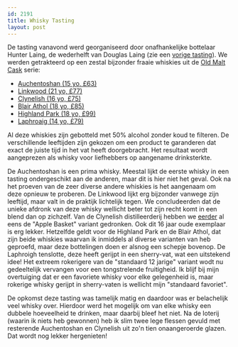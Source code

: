 ```yaml
---
id: 2191
title: Whisky Tasting
layout: post
---
```

De tasting vanavond werd georganiseerd door onafhankelijke bottelaar Hunter Laing, de wederhelft van Douglas Laing (zie een [vorige tasting][1]). We werden getrakteerd op een zestal bijzonder fraaie whiskies uit de [Old Malt Cask][2] serie:

  * [Auchentoshan (15 yo, £63)][3]
  * [Linkwood (21 yo, £77)][4]
  * [Clynelish (16 yo, £75)][5]
  * [Blair Athol (18 yo, £85)][6]
  * [Highland Park (18 yo, £99)][7]
  * [Laphroaig (14 yo, £79)][8]

Al deze whiskies zijn gebotteld met 50% alcohol zonder koud te filteren. De verschillende leeftijden zijn gekozen om een product te garanderen dat exact de juiste tijd in het vat heeft doorgebracht. Het resultaat wordt aangeprezen als whisky voor liefhebbers op aangename drinksterkte.

De Auchentoshan is een prima whisky. Meestal lijkt de eerste whisky in een tasting ondergeschikt aan de anderen, maar dit is hier niet het geval. Ook na het proeven van de zeer diverse andere whiskies is het aangenaam om deze opnieuw te proberen. De Linkwood lijkt erg bijzonder vanwege zijn leeftijd, maar valt in de praktijk lichtelijk tegen. We concludeerden dat de unieke afdronk van deze whisky wellicht beter tot zijn recht komt in een blend dan op zichzelf. Van de Clynelish distilleerderij hebben we [eerder][9] al eens de "Apple Basket" variant gedronken. Ook dit 16 jaar oude exemplaar is erg lekker. Hetzelfde geldt voor de Highland Park en de Blair Athol, dat zijn beide whiskies waarvan ik inmiddels al diverse varianten van heb geproefd, maar deze bottelingen doen er alsnog een schepje bovenop. De Laphroigh tenslotte, deze heeft gerijpt in een sherry-vat, wat een uitstekend idee! Het extreem rokerigere van de "standaard 12 jarige" variant wodt nu gedeeltelijk vervangen voor een tongstrelende fruitigheid. Ik blijf bij mijn overtuiging dat er een favoriete whisky voor elke gelegenheid is, maar rokerige whisky gerijpt in sherry-vaten is wellicht mijn "standaard favoriet".

De opkomst deze tasting was tamelijk matig en daardoor was er belachelijk veel whisky over. Hierdoor werd het mogelijk om van elke whisky een dubbele hoeveelheid te drinken, maar daarbij bleef het niet. Na de loterij (waarin ik niets heb gewonnen) heb ik slim twee lege flessen gevuld met resterende Auchentoshan en Clynelish uit zo'n tien onaangeroerde glazen. Dat wordt nog lekker hergenieten!

 [1]: ?ai1ec_event=whisky-tasting-10&instance_id=
 [2]: http://www.hunterlaing.com/brands/old-malt-cask/
 [3]: https://www.masterofmalt.com/whiskies/auchentoshan/auchentoshan-15-year-old-1997-cask-9807-old-malt-cask-hunter-laing-whisky/
 [4]: https://www.masterofmalt.com/whiskies/linkwood/linkwood-21-year-old-1989-old-malt-cask-douglas-laing-whisky/?srh=1
 [5]: https://www.masterofmalt.com/whiskies/clynelish/clynelish-16-year-old-1997-cask-10227-old-malt-cask-hunter-laing-whisky/?srh=1
 [6]: https://www.masterofmalt.com/whiskies/blair-athol/blair-athol-18-year-old-1995-cask-10303-old-malt-cask-hunter-laing-whisky/
 [7]: https://www.masterofmalt.com/whiskies/highland-park/highland-park-18-year-old-1995-cask-10586-old-malt-cask-hunter-laing-whisky/?srh=1
 [8]: https://www.masterofmalt.com/whiskies/laphroaig/-laphroaig-14-year-old-2000-cask-10809-old-malt-cask-hunter-laing-whisky/?srh=1
 [9]: ?ai1ec_event=whisky-tasting-7